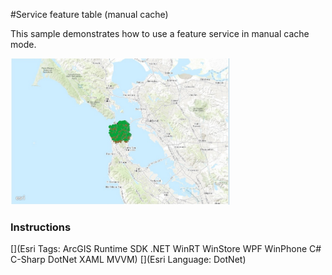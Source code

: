 #Service feature table (manual cache)

This sample demonstrates how to use a feature service in manual cache mode.

<img src="ServiceFeatureTableManualCache.jpg" width="350"/>

### Instructions



[](Esri Tags: ArcGIS Runtime SDK .NET WinRT WinStore WPF WinPhone C# C-Sharp DotNet XAML MVVM)
[](Esri Language: DotNet)

